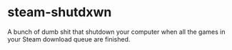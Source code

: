 # steam-shutdxwn
A bunch of dumb shit that shutdown your computer when all the games in your Steam download queue are finished.
